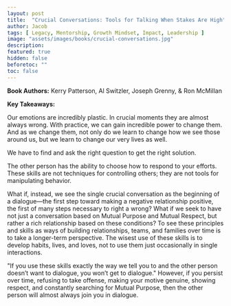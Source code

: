 ```yaml
---
layout: post
title:  "Crucial Conversations: Tools for Talking When Stakes Are High"
author: Jacob
tags: [ Legacy, Mentorship, Growth Mindset, Impact, Leadership ]
image: "assets/images/books/crucial-conversations.jpg"
description:
featured: true
hidden: false
beforetoc: ""
toc: false
---
```


**Book Authors:** Kerry Patterson, Al Switzler, Joseph Grenny, & Ron McMillan

**Key Takeaways:**

Our emotions are incredibly plastic. In crucial moments they are almost always wrong. With practice, we can gain incredible power to change them. And as we change them, not only do we learn to change how we see those around us, but we learn to change our very lives as well.

We have to find and ask the right question to get the right solution.

The other person has the ability to choose how to respond to your efforts.
These skills are not techniques for controlling others; they are not tools for manipulating behavior.

What if, instead, we see the single crucial conversation as the beginning of a dialogue—the first step toward making a negative relationship positive, the first of many steps necessary to right a wrong? What if we seek to have not just a conversation based on Mutual Purpose and Mutual Respect, but rather a rich relationship based on these conditions? To see these principles and skills as ways of building relationships, teams, and families over time is to take a longer-term perspective. The wisest use of these skills is to develop habits, lives, and loves, not to use them just occasionally in single interactions.

"If you use these skills exactly the way we tell you to and the other person doesn’t want to dialogue, you won’t get to dialogue." However, if you persist over
time, refusing to take offense, making your motive genuine, showing respect, and constantly searching for Mutual Purpose, then the other person will almost always join you in dialogue.
